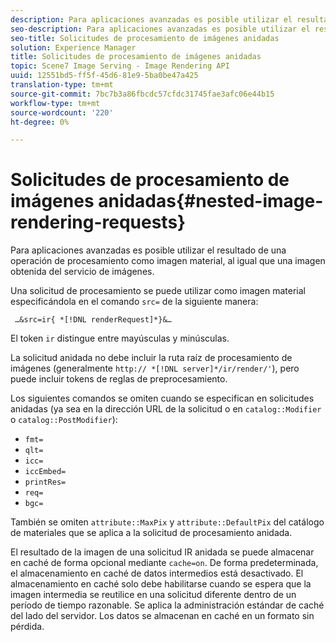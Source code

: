 ```yaml
---
description: Para aplicaciones avanzadas es posible utilizar el resultado de una operación de procesamiento como imagen material, al igual que una imagen obtenida del servicio de imágenes.
seo-description: Para aplicaciones avanzadas es posible utilizar el resultado de una operación de procesamiento como imagen material, al igual que una imagen obtenida del servicio de imágenes.
seo-title: Solicitudes de procesamiento de imágenes anidadas
solution: Experience Manager
title: Solicitudes de procesamiento de imágenes anidadas
topic: Scene7 Image Serving - Image Rendering API
uuid: 12551bd5-ff5f-45d6-81e9-5ba0be47a425
translation-type: tm+mt
source-git-commit: 7bc7b3a86fbcdc57cfdc31745fae3afc06e44b15
workflow-type: tm+mt
source-wordcount: '220'
ht-degree: 0%

---
```



# Solicitudes de procesamiento de imágenes anidadas{#nested-image-rendering-requests}

Para aplicaciones avanzadas es posible utilizar el resultado de una operación de procesamiento como imagen material, al igual que una imagen obtenida del servicio de imágenes.

Una solicitud de procesamiento se puede utilizar como imagen material especificándola en el comando `src=` de la siguiente manera:

` …&src=ir{ *[!DNL renderRequest]*}&…`

El token `ir` distingue entre mayúsculas y minúsculas.

La solicitud anidada no debe incluir la ruta raíz de procesamiento de imágenes (generalmente `http:// *[!DNL server]*/ir/render/'`), pero puede incluir tokens de reglas de preprocesamiento.

Los siguientes comandos se omiten cuando se especifican en solicitudes anidadas (ya sea en la dirección URL de la solicitud o en `catalog::Modifier` o `catalog::PostModifier`):

* `fmt=`
* `qlt=`
* `icc=`
* `iccEmbed=`
* `printRes=`
* `req=`
* `bgc=`

También se omiten `attribute::MaxPix` y `attribute::DefaultPix` del catálogo de materiales que se aplica a la solicitud de procesamiento anidada.

El resultado de la imagen de una solicitud IR anidada se puede almacenar en caché de forma opcional mediante `cache=on`. De forma predeterminada, el almacenamiento en caché de datos intermedios está desactivado. El almacenamiento en caché solo debe habilitarse cuando se espera que la imagen intermedia se reutilice en una solicitud diferente dentro de un período de tiempo razonable. Se aplica la administración estándar de caché del lado del servidor. Los datos se almacenan en caché en un formato sin pérdida.
